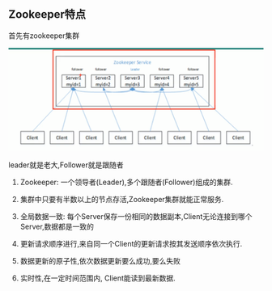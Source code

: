 ## Zookeeper特点

首先有zookeeper集群

![1599113726068](02_%E7%89%B9%E7%82%B9.assets/1599113726068.png)

leader就是老大,Follower就是跟随者

1) Zookeeper: 一个领导者(Leader),多个跟随者(Follower)组成的集群.

2) 集群中只要有半数以上的节点存活,Zookeeper集群就能正常服务.

3) 全局数据一致: 每个Server保存一份相同的数据副本,Client无论连接到哪个Server,数据都是一致的

4) 更新请求顺序进行,来自同一个Client的更新请求按其发送顺序依次执行.

5) 数据更新的原子性,依次数据更新要么成功,要么失败

6) 实时性,在一定时间范围内, Client能读到最新数据.